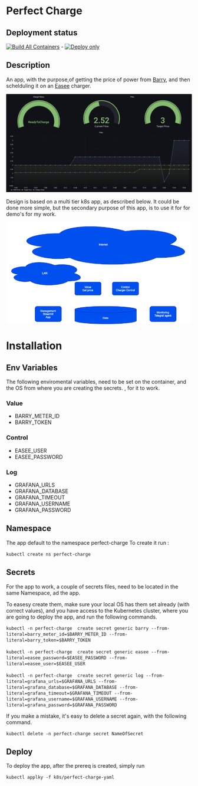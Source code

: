 # Perfect Charge
## Deployment status
[![Build All Containers](https://github.com/rhjensen79/perfect-charge/actions/workflows/build-all.yml/badge.svg)](https://github.com/rhjensen79/perfect-charge/actions/workflows/build-all.yml) - [![Deploy only](https://github.com/rhjensen79/perfect-charge/actions/workflows/k8s-deploy.yml/badge.svg)](https://github.com/rhjensen79/perfect-charge/actions/workflows/k8s-deploy.yml)

## Description

An app, with the purpose,of getting the price of power from [Barry](https://barry.energy/dk), and then schelduling it on an [Easee](https://easee.com) charger.

![Grafana](grafana.png)

Design is based on a multi tier k8s app, as described below.
It could be done more simple, but the secondary purpose of this app, is to use it for for demo's for my work.

![image](design.png)

# Installation
## Env Variables

The following enviromental variables, need to be set on the container, and the OS from where you are creating the secrets. , for it to work.
### Value

- BARRY_METER_ID
- BARRY_TOKEN
### Control

- EASEE_USER
- EASEE_PASSWORD

### Log

- GRAFANA_URLS
- GRAFANA_DATABASE
- GRAFANA_TIMEOUT
- GRAFANA_USERNAME
- GRAFANA_PASSWORD 

## Namespace

The app default to the namespace perfect-charge
To create it run :
```
kubectl create ns perfect-charge
```

## Secrets

For the app to work, a couple of secrets files, need to be located in the same Namespace, ad the app.

To easesy create them, make sure your local OS has them set already (with correct values), and you have access to the Kubernetes cluster, where you are going to deploy the app, and run the following commands.

```
kubectl -n perfect-charge  create secret generic barry --from-literal=barry_meter_id=$BARRY_METER_ID --from-literal=barry_token=$BARRY_TOKEN

kubectl -n perfect-charge  create secret generic easee --from-literal=easee_password=$EASEE_PASSWORD --from-literal=easee_user=$EASEE_USER

kubectl -n perfect-charge  create secret generic log --from-literal=grafana_urls=$GRAFANA_URLS --from-literal=grafana_database=$GRAFANA_DATABASE --from-literal=grafana_timeout=$GRAFANA_TIMEOUT --from-literal=grafana_username=$GRAFANA_USERNAME --from-literal=grafana_password=$GRAFANA_PASSWORD
```

If you make a mistake, it's easy to delete a secret again, with the following command.
```
kubectl delete -n perfect-charge secret NameOfSecret
```

## Deploy

To deploy the app, after the prereq is created, simply run
```
kubectl applky -f k8s/perfect-charge-yaml
```
